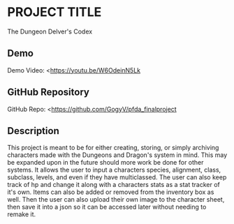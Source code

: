 # PROJECT TITLE
The Dungeon Delver's Codex

## Demo
Demo Video: <https://youtu.be/W6OdeinN5Lk

## GitHub Repository
GitHub Repo: <https://github.com/GogyV/pfda_finalproject

## Description
This project is meant to be for either creating, storing, or simply archiving characters made with the Dungeons and Dragon's system in mind. This may be expanded upon in the future should more work be done for other systems. It allows the user to input a characters species, alignment, class, subclass, levels, and even if they have multiclassed. The user can also keep track of hp and change it along with a characters stats as a stat tracker of it's own. Items can also be added or removed from the inventory box as well. Then the user can also upload their own image to the character sheet, then save it into a json so it can be accessed later without needing to remake it.
